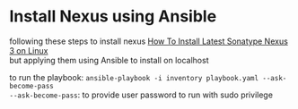 # Install Nexus using Ansible

following these steps to install nexus [How To Install Latest Sonatype Nexus 3 on Linux](https://devopscube.com/how-to-install-latest-sonatype-nexus-3-on-linux/)  
but applying them using Ansible to install on localhost

to run the playbook: `ansible-playbook -i inventory playbook.yaml --ask-become-pass`  
`--ask-become-pass`: to provide user password to run with sudo privilege
